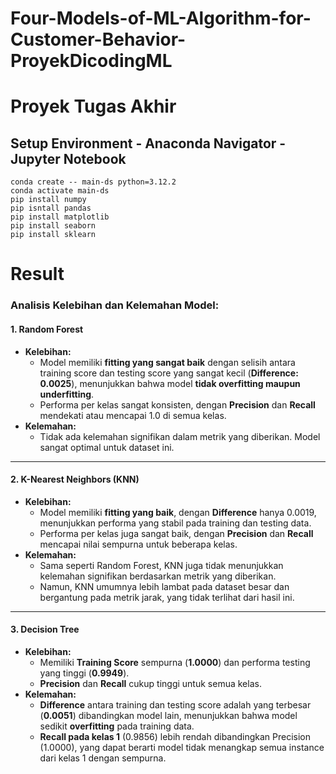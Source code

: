 # Four-Models-of-ML-Algorithm-for-Customer-Behavior-ProyekDicodingML
# Proyek Tugas Akhir 

## Setup Environment - Anaconda Navigator - Jupyter Notebook
```
conda create -- main-ds python=3.12.2
conda activate main-ds
pip install numpy
pip isntall pandas
pip install matplotlib
pip install seaborn
pip install sklearn

```
# Result
### Analisis Kelebihan dan Kelemahan Model:

#### 1. **Random Forest**
- **Kelebihan:**
  - Model memiliki **fitting yang sangat baik** dengan selisih antara training score dan testing score yang sangat kecil (**Difference: 0.0025**), menunjukkan bahwa model **tidak overfitting maupun underfitting**.
  - Performa per kelas sangat konsisten, dengan **Precision** dan **Recall** mendekati atau mencapai 1.0 di semua kelas.
- **Kelemahan:**
  - Tidak ada kelemahan signifikan dalam metrik yang diberikan. Model sangat optimal untuk dataset ini.

---

#### 2. **K-Nearest Neighbors (KNN)**
- **Kelebihan:**
  - Model memiliki **fitting yang baik**, dengan **Difference** hanya 0.0019, menunjukkan performa yang stabil pada training dan testing data.
  - Performa per kelas juga sangat baik, dengan **Precision** dan **Recall** mencapai nilai sempurna untuk beberapa kelas.
- **Kelemahan:**
  - Sama seperti Random Forest, KNN juga tidak menunjukkan kelemahan signifikan berdasarkan metrik yang diberikan.
  - Namun, KNN umumnya lebih lambat pada dataset besar dan bergantung pada metrik jarak, yang tidak terlihat dari hasil ini.

---

#### 3. **Decision Tree**
- **Kelebihan:**
  - Memiliki **Training Score** sempurna (**1.0000**) dan performa testing yang tinggi (**0.9949**).
  - **Precision** dan **Recall** cukup tinggi untuk semua kelas.
- **Kelemahan:**
  - **Difference** antara training dan testing score adalah yang terbesar (**0.0051**) dibandingkan model lain, menunjukkan bahwa model sedikit **overfitting** pada training data.
  - **Recall pada kelas 1** (0.9856) lebih rendah dibandingkan Precision (1.0000), yang dapat berarti model tidak menangkap semua instance dari kelas 1 dengan sempurna.

